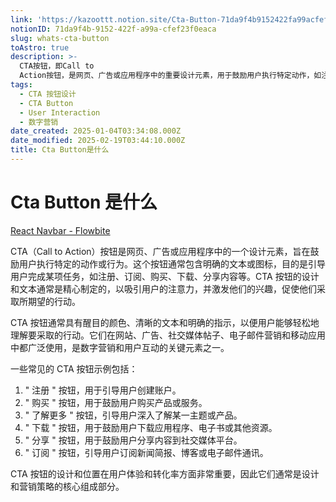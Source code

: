 ```yaml
---
link: 'https://kazoottt.notion.site/Cta-Button-71da9f4b9152422fa99acfef23f0eaca'
notionID: 71da9f4b-9152-422f-a99a-cfef23f0eaca
slug: whats-cta-button
toAstro: true
description: >-
  CTA按钮，即Call to
  Action按钮，是网页、广告或应用程序中的重要设计元素，用于鼓励用户执行特定动作，如注册、购买或下载等。这些按钮通常设计醒目，包含清晰的文本和明确的指示，以吸引用户注意力并促使他们采取期望的行动。CTA按钮广泛应用于网站、广告、社交媒体和移动应用中，是数字营销和用户互动的关键组成部分。
tags:
  - CTA 按钮设计
  - CTA Button
  - User Interaction
  - 数字营销
date_created: 2025-01-04T03:34:08.000Z
date_modified: 2025-02-19T03:44:10.000Z
title: Cta Button是什么
---
```


# Cta Button 是什么

[React Navbar - Flowbite](<https://www.flowbite-react.com/docs/components/navbar#navbar-with-cta-button>)

CTA（Call to Action）按钮是网页、广告或应用程序中的一个设计元素，旨在鼓励用户执行特定的动作或行为。这个按钮通常包含明确的文本或图标，目的是引导用户完成某项任务，如注册、订阅、购买、下载、分享内容等。CTA 按钮的设计和文本通常是精心制定的，以吸引用户的注意力，并激发他们的兴趣，促使他们采取所期望的行动。

CTA 按钮通常具有醒目的颜色、清晰的文本和明确的指示，以便用户能够轻松地理解要采取的行动。它们在网站、广告、社交媒体帖子、电子邮件营销和移动应用中都广泛使用，是数字营销和用户互动的关键元素之一。

一些常见的 CTA 按钮示例包括：

1. " 注册 " 按钮，用于引导用户创建账户。
2. " 购买 " 按钮，用于鼓励用户购买产品或服务。
3. " 了解更多 " 按钮，引导用户深入了解某一主题或产品。
4. " 下载 " 按钮，用于鼓励用户下载应用程序、电子书或其他资源。
5. " 分享 " 按钮，用于鼓励用户分享内容到社交媒体平台。
6. " 订阅 " 按钮，引导用户订阅新闻简报、博客或电子邮件通讯。

CTA 按钮的设计和位置在用户体验和转化率方面非常重要，因此它们通常是设计和营销策略的核心组成部分。
